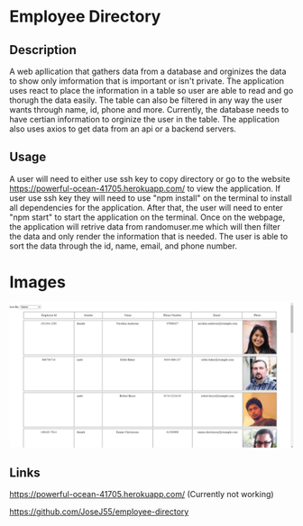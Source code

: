 # Employee Directory

## Description
A web apllication that gathers data from a database and orginizes the data to
show only imformation that is important or isn't private. The application uses
react to place the information in a table so user are able to read and go
thorugh the data easily. The table can also be filtered in any way the user
wants through name, id, phone and more. Currently, the database needs to have
certian information to orginize the user in the table. The application also uses
axios to get data from an api or a backend servers.

## Usage
A user will need to either use ssh key to copy directory or go to the website 
https://powerful-ocean-41705.herokuapp.com/ to view the application. If user use
ssh key they will need to use "npm install" on the terminal to install all dependencies for the
application. After that, the user will need to enter "npm start" to start the
application on the terminal. Once on the webpage, the application will retrive
data from randomuser.me which will then filter the data and only render the
information that is needed. The user is able to sort the data through the id,
name, email, and phone number.

# Images
![employee directory home page](https://github.com/JoseJ55/employee-directory/blob/main/public/images/employeeDir.png?raw=true)

## Links
https://powerful-ocean-41705.herokuapp.com/ (Currently not working)

https://github.com/JoseJ55/employee-directory